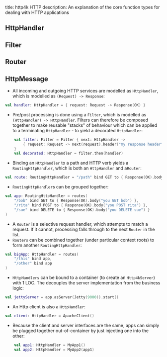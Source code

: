 title: http4k HTTP
description: An explanation of the core function types for dealing with HTTP applications

## HttpHandler

## Filter

## Router

## HttpMessage

* All incoming and outgoing HTTP services are modelled as `HttpHandler`, which is modelled as `(Request) -> Response`:
```kotlin
val handler: HttpHandler = { request: Request -> Response(OK) }
```
* Pre/post processing is done using a `Filter`, which is modelled as `(HttpHandler) -> HttpHandler`. Filters can therefore be composed together to make reusable "stacks" of behaviour which can be applied to a terminating `HttpHandler` - to yield
  a decorated `HttpHandler`:
```kotlin
    val filter: Filter = Filter { next: HttpHandler ->
        { request: Request -> next(request).header("my response header", "value") }
    }
    val decorated: HttpHandler = filter.then(handler)
```
* Binding an `HttpHandler` to a path and HTTP verb yields a `RoutingHttpHandler`, which is both an `HttpHandler` and a`Router`:
```kotlin
val route: RoutingHttpHandler = "/path" bind GET to { Response(OK).body("you GET bob") }
```
* `RoutingHttpHandler`s can be grouped together:
```kotlin
val app: RoutingHttpHandler = routes(
    "/bob" bind GET to { Response(OK).body("you GET bob") },
    "/rita" bind POST to { Response(OK).body("you POST rita") },
    "/sue" bind DELETE to { Response(OK).body("you DELETE sue") }
)
```
* A `Router` is a selective request handler, which attempts to match a request. If it cannot, processing falls through to the next `Router` in the list.
* `Routers` can be combined together (under particular context roots) to form another `RoutingHttpHandler`:
```kotlin
val bigApp: HttpHandler = routes(
    "/this" bind app, 
    "/other" bind app
)
```
* `HttpHandlers` can be bound to a container (to create an `Http4kServer`) with 1 LOC. The decouples the server implementation from the business logic:
```kotlin
val jettyServer = app.asServer(Jetty(9000)).start()
```
* An Http client is also a `HttpHandler`:
```kotlin
val client: HttpHandler = ApacheClient()
```
* Because the client and server interfaces are the same, apps can simply be plugged together out-of-container by just injecting one into the other:
```kotlin
    val app1: HttpHandler = MyApp1()
    val app2: HttpHandler = MyApp2(app1)
```

